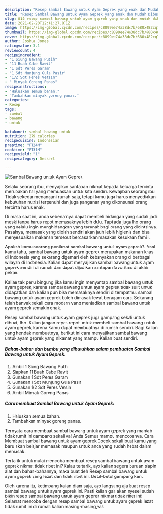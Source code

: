 ```yaml
---
description: "Resep Sambal Bawang untuk Ayam Geprek yang enak dan Mudah Dibuat"
title: "Resep Sambal Bawang untuk Ayam Geprek yang enak dan Mudah Dibuat"
slug: 818-resep-sambal-bawang-untuk-ayam-geprek-yang-enak-dan-mudah-dibuat
date: 2021-02-20T12:41:27.871Z
image: https://img-global.cpcdn.com/recipes/c8899ee74a38dc7b/680x482cq70/sambal-bawang-untuk-ayam-geprek-foto-resep-utama.jpg
thumbnail: https://img-global.cpcdn.com/recipes/c8899ee74a38dc7b/680x482cq70/sambal-bawang-untuk-ayam-geprek-foto-resep-utama.jpg
cover: https://img-global.cpcdn.com/recipes/c8899ee74a38dc7b/680x482cq70/sambal-bawang-untuk-ayam-geprek-foto-resep-utama.jpg
author: Joshua Jones
ratingvalue: 3.1
reviewcount: 4
recipeingredient:
- "1 Siung Bawang Putih"
- "11 Buah Cabe Rawit"
- "1 Sdt Peres Garam"
- "1 Sdt Munjung Gula Pasir"
- "1/2 Sdt Peres Vetsin"
- " Minyak Goreng Panas"
recipeinstructions:
- "Haluskan semua bahan."
- "Tambahkan minyak goreng panas."
categories:
- Resep
tags:
- sambal
- bawang
- untuk

katakunci: sambal bawang untuk 
nutrition: 279 calories
recipecuisine: Indonesian
preptime: "PT24M"
cooktime: "PT31M"
recipeyield: "1"
recipecategory: Dessert

---
```



![Sambal Bawang untuk Ayam Geprek](https://img-global.cpcdn.com/recipes/c8899ee74a38dc7b/680x482cq70/sambal-bawang-untuk-ayam-geprek-foto-resep-utama.jpg)

Selaku seorang ibu, menyajikan santapan nikmat kepada keluarga tercinta merupakan hal yang memuaskan untuk kita sendiri. Kewajiban seorang ibu Tidak sekedar menangani rumah saja, tetapi kamu juga harus menyediakan kebutuhan nutrisi terpenuhi dan juga panganan yang dikonsumsi orang tercinta harus enak.

Di masa  saat ini, anda sebenarnya dapat membeli hidangan yang sudah jadi meski tanpa harus repot memasaknya lebih dulu. Tapi ada juga lho orang yang selalu ingin menghidangkan yang terenak bagi orang yang dicintainya. Pasalnya, memasak yang diolah sendiri akan jauh lebih higienis dan bisa menyesuaikan makanan tersebut berdasarkan masakan kesukaan famili. 



Apakah kamu seorang penikmat sambal bawang untuk ayam geprek?. Asal kamu tahu, sambal bawang untuk ayam geprek merupakan makanan khas di Indonesia yang sekarang digemari oleh kebanyakan orang di berbagai wilayah di Indonesia. Kalian dapat menyajikan sambal bawang untuk ayam geprek sendiri di rumah dan dapat dijadikan santapan favoritmu di akhir pekan.

Kalian tak perlu bingung jika kamu ingin menyantap sambal bawang untuk ayam geprek, karena sambal bawang untuk ayam geprek tidak sulit untuk didapatkan dan kalian pun bisa memasaknya sendiri di tempatmu. sambal bawang untuk ayam geprek boleh dimasak lewat beragam cara. Sekarang telah banyak sekali cara modern yang menjadikan sambal bawang untuk ayam geprek semakin enak.

Resep sambal bawang untuk ayam geprek juga gampang sekali untuk dibuat, lho. Kalian jangan repot-repot untuk membeli sambal bawang untuk ayam geprek, karena Kamu dapat membuatnya di rumah sendiri. Bagi Kalian yang hendak membuatnya, berikut ini cara menyajikan sambal bawang untuk ayam geprek yang nikamat yang mampu Kalian buat sendiri.

<!--inarticleads1-->

##### Bahan-bahan dan bumbu yang dibutuhkan dalam pembuatan Sambal Bawang untuk Ayam Geprek:

1. Ambil 1 Siung Bawang Putih
1. Siapkan 11 Buah Cabe Rawit
1. Gunakan 1 Sdt Peres Garam
1. Gunakan 1 Sdt Munjung Gula Pasir
1. Gunakan 1/2 Sdt Peres Vetsin
1. Ambil  Minyak Goreng Panas




<!--inarticleads2-->

##### Cara membuat Sambal Bawang untuk Ayam Geprek:

1. Haluskan semua bahan.
1. Tambahkan minyak goreng panas.




Ternyata cara membuat sambal bawang untuk ayam geprek yang mantab tidak rumit ini gampang sekali ya! Anda Semua mampu mencobanya. Cara Membuat sambal bawang untuk ayam geprek Cocok sekali buat kamu yang baru akan belajar memasak maupun untuk anda yang sudah hebat dalam memasak.

Tertarik untuk mulai mencoba membuat resep sambal bawang untuk ayam geprek nikmat tidak ribet ini? Kalau tertarik, ayo kalian segera buruan siapin alat dan bahan-bahannya, maka buat deh Resep sambal bawang untuk ayam geprek yang lezat dan tidak ribet ini. Betul-betul gampang kan. 

Oleh karena itu, ketimbang kalian diam saja, ayo langsung aja buat resep sambal bawang untuk ayam geprek ini. Pasti kalian gak akan nyesel sudah bikin resep sambal bawang untuk ayam geprek nikmat tidak ribet ini! Selamat mencoba dengan resep sambal bawang untuk ayam geprek lezat tidak rumit ini di rumah kalian masing-masing,ya!.


